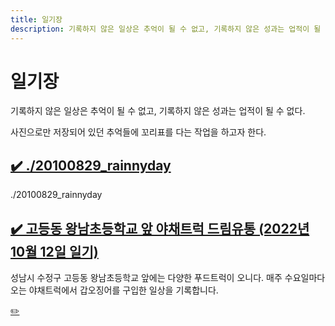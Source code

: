 ```yaml
---
title: 일기장
description: 기록하지 않은 일상은 추억이 될 수 없고, 기록하지 않은 성과는 업적이 될 수 없다.
---
```



일기장
===


기록하지 않은 일상은 추억이 될 수 없고, 기록하지 않은 성과는 업적이 될 수 없다. 


사진으로만 저장되어 있던 추억들에 꼬리표를 다는 작업을 하고자 한다. 




[✔️ ./20100829_rainnyday](20100829_rainnyday './20100829_rainnyday')
---


./20100829_rainnyday




[✔️  고등동 왕남초등학교 앞 야채트럭 드림유통 (2022년 10월 12일 일기)](20221012_고등동_왕남초등학교_야채트럭_드림유통 '성남시 수정구 고등동 왕남초등학교 앞에는 다양한 푸드트럭이 오니다. 매주 수요일마다 오는 야채트럭에서 갑오징어를 구입한 일상을 기록합니다. ')
---


성남시 수정구 고등동 왕남초등학교 앞에는 다양한 푸드트럭이 오니다. 매주 수요일마다 오는 야채트럭에서 갑오징어를 구입한 일상을 기록합니다. 


[✏️ ](https://www.github.com/boyinblue/boyinblue.github.com/edit/main../901_diary/index.md '수정하기')

